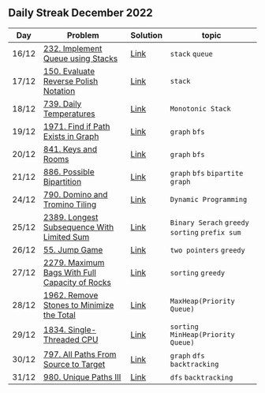 ## Daily Streak December 2022
|Day|Problem|Solution|topic|
|---|-------|--------|-----|
|16/12|[232. Implement Queue using Stacks](https://leetcode.com/problems/implement-queue-using-stacks/)|[Link](/dailyStreak/2022/12.December/232-Implement_Queue_using_stacks.cpp)|`stack` `queue`|
|17/12|[150. Evaluate Reverse Polish Notation](https://leetcode.com/problems/evaluate-reverse-polish-notation/)|[Link](/dailyStreak/2022/12.December/150-evaluate_reverse_polish_notation.cpp)|`stack`|
|18/12|[739. Daily Temperatures](https://leetcode.com/problems/daily-temperatures/)|[Link](/dailyStreak/2022/12.December/739-daily_temperatures.cpp)|`Monotonic Stack`|
|19/12|[1971. Find if Path Exists in Graph](https://leetcode.com/problems/find-if-path-exists-in-graph/)|[Link](/dailyStreak/2022/12.December/1971-find_if_path_exists_in_graph.cpp)|`graph` `bfs`|
|20/12|[841. Keys and Rooms](https://leetcode.com/problems/keys-and-rooms/)|[Link](./841-keys_and_rooms.cpp)|`graph` `bfs`|
|21/12|[886. Possible Bipartition](https://leetcode.com/problems/possible-bipartition/)|[Link](./886-possible_bipartition.cpp)|`graph` `bfs` `bipartite graph`|
|24/12|[790. Domino and Tromino Tiling](https://leetcode.com/problems/domino-and-tromino-tiling/)|[Link](./790-domino_and_tromino_tiling.cpp)|`Dynamic Programming`|
|25/12|[2389. Longest Subsequence With Limited Sum](https://leetcode.com/problems/longest-subsequence-with-limited-sum/)|[Link](./2389-longest_subsequence_with_limited_sum.cpp)|`Binary Serach` `greedy` `sorting` `prefix sum`|
|26/12|[55. Jump Game](https://leetcode.com/problems/jump-game/)|[Link](./55-jump_game.cpp)|`two pointers` `greedy`|
|27/12|[2279. Maximum Bags With Full Capacity of Rocks](https://leetcode.com/problems/maximum-bags-with-full-capacity-of-rocks/)|[Link](./2279-maximum_bags_with_full_capacity_of_rocks.cpp)|`sorting` `greedy`|
|28/12|[1962. Remove Stones to Minimize the Total](https://leetcode.com/problems/remove-stones-to-minimize-the-total/)|[Link](./1962-remove_stones_to_minimize_the_total.cpp)|`MaxHeap(Priority Queue)`|
|29/12|[1834. Single-Threaded CPU](https://leetcode.com/problems/single-threaded-cpu/)|[Link](./1834-single-threaded_cpu.cpp)|`sorting` `MinHeap(Priority Queue)`|
|30/12|[797. All Paths From Source to Target](https://leetcode.com/problems/all-paths-from-source-to-target/)|[Link](./797-all_paths_from_source_to_target.cpp)|`graph` `dfs` `backtracking`|
|31/12|[980. Unique Paths III](https://leetcode.com/problems/unique-paths-iii/)|[Link](./980-Unique_paths_III.cpp)|`dfs` `backtracking`|